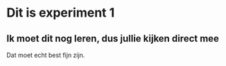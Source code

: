 # Dit is experiment 1

## Ik moet dit nog leren, dus jullie kijken direct mee
Dat moet echt best fijn zijn.
